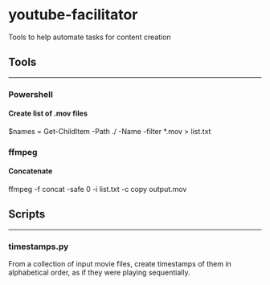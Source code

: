 # youtube-facilitator
Tools to help automate tasks for content creation

## Tools
----------
### Powershell
#### Create list of .mov files
$names = Get-ChildItem -Path ./ -Name -filter *.mov > list.txt

### ffmpeg
#### Concatenate
ffmpeg -f concat -safe 0 -i list.txt -c copy output.mov

## Scripts
----------
### timestamps.py
From a collection of input movie files, create timestamps of them in alphabetical order, as if they were playing sequentially.
